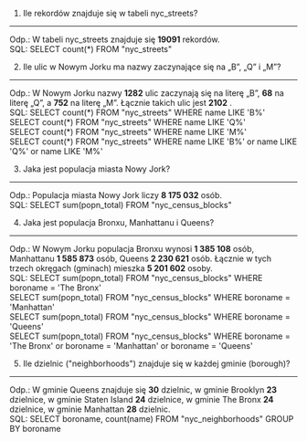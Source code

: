 1. Ile rekordów znajduje się w tabeli nyc_streets?<br />-------------------------------Odp.: W tabeli nyc\_streets znajduje się **19091** rekordów.<br />SQL: SELECT count(\*) FROM "nyc\_streets" <br />2. Ile ulic w Nowym Jorku ma nazwy zaczynające się na „B”, „Q” i „M”?<br />-------------------------------Odp.: W Nowym Jorku nazwy **1282** ulic zaczynają się na literę „B”, **68** na literę „Q”, a **752** na literę „M”. Łącznie takich ulic jest **2102** .<br />SQL: SELECT count(*) FROM "nyc\_streets" WHERE name LIKE 'B%'<br />SELECT count(\*) FROM "nyc\_streets" WHERE name LIKE 'Q%'<br />SELECT count(\*) FROM "nyc\_streets" WHERE name LIKE 'M%'<br />SELECT count(\*) FROM "nyc\_streets" WHERE name LIKE 'B%' or name LIKE 'Q%' or name LIKE 'M%'<br />3. Jaka jest populacja miasta Nowy Jork?<br />-------------------------------Odp.: Populacja miasta Nowy Jork liczy **8 175 032** osób.<br />SQL: SELECT sum(popn\_total) FROM "nyc\_census\_blocks"<br />4. Jaka jest populacja Bronxu, Manhattanu i Queens?-------------------------------Odp.: W Nowym Jorku populacja Bronxu wynosi **1 385 108** osób, Manhattanu **1 585 873** osób, Queens **2 230 621** osób. Łącznie w tych trzech okręgach (gminach) mieszka **5 201 602** osoby.<br />SQL: SELECT sum(popn\_total) FROM "nyc\_census\_blocks" WHERE boroname = 'The Bronx'<br />SELECT sum(popn\_total) FROM "nyc\_census\_blocks" WHERE boroname = 'Manhattan'<br />SELECT sum(popn\_total) FROM "nyc\_census\_blocks" WHERE boroname = 'Queens'<br />SELECT sum(popn\_total) FROM "nyc\_census\_blocks" WHERE boroname = 'The Bronx' or boroname = 'Manhattan' or boroname = 'Queens'<br />5. Ile dzielnic ("neighborhoods") znajduje się w każdej gminie (borough)?-------------------------------Odp.: W gminie Queens znajduje się **30** dzielnic, w gminie Brooklyn **23** dzielnice, w gminie Staten Island **24** dzielnice, w gminie The Bronx **24** dzielnice, w gminie Manhattan **28** dzielnic.<br />SQL: SELECT boroname, count(name) FROM "nyc_neighborhoods" GROUP BY boroname<br />